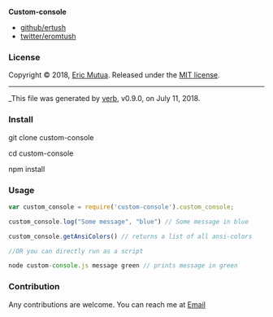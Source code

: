 **Custom-console**

* [github/ertush](https://github.com/ertush)
* [twitter/eromtush](http://twitter.com/eromtush)

### License

Copyright © 2018, [Eric Mutua](https://github.com/ertush).
Released under the [MIT license](https://github.com/ertush/custom-console/blob/master/LICENSE).

***
_This file was generated by [verb](https://github.com/verbose/verb), v0.9.0, on July 11, 2018.

### Install

git clone custom-console

cd custom-console

npm install

### Usage
```javascript
var custom_console = require('custom-console').custom_console;

custom_console.log("Some message", "blue") // Some message in blue

custom_console.getAnsiColors() // returns a list of all ansi-colors

//OR you can directly run as a script

node custom-console.js message green // prints message in green
```

### Contribution

Any contributions are welcome. You can reach me at [Email](eromtush@gmail.com)


